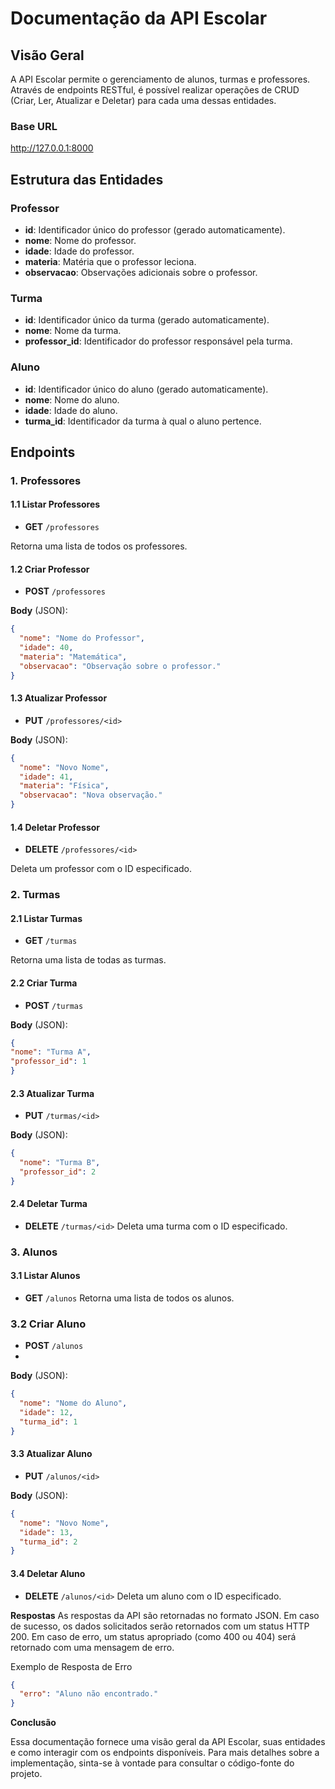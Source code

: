# Documentação da API Escolar

## Visão Geral

A API Escolar permite o gerenciamento de alunos, turmas e professores. Através de endpoints RESTful, é possível realizar operações de CRUD (Criar, Ler, Atualizar e Deletar) para cada uma dessas entidades.

### Base URL

http://127.0.0.1:8000


## Estrutura das Entidades

### Professor

- **id**: Identificador único do professor (gerado automaticamente).
- **nome**: Nome do professor.
- **idade**: Idade do professor.
- **materia**: Matéria que o professor leciona.
- **observacao**: Observações adicionais sobre o professor.

### Turma

- **id**: Identificador único da turma (gerado automaticamente).
- **nome**: Nome da turma.
- **professor_id**: Identificador do professor responsável pela turma.

### Aluno

- **id**: Identificador único do aluno (gerado automaticamente).
- **nome**: Nome do aluno.
- **idade**: Idade do aluno.
- **turma_id**: Identificador da turma à qual o aluno pertence.

## Endpoints

### 1. Professores

#### 1.1 Listar Professores

- **GET** `/professores`

Retorna uma lista de todos os professores.

#### 1.2 Criar Professor

- **POST** `/professores`
  
**Body** (JSON):
```json
{
  "nome": "Nome do Professor",
  "idade": 40,
  "materia": "Matemática",
  "observacao": "Observação sobre o professor."
}

```

#### 1.3 Atualizar Professor

- **PUT** `/professores/<id>`

**Body** (JSON):
```json
{
  "nome": "Novo Nome",
  "idade": 41,
  "materia": "Física",
  "observacao": "Nova observação."
}
```

#### 1.4 Deletar Professor

- **DELETE** `/professores/<id>`
  
Deleta um professor com o ID especificado.

### 2. Turmas

#### 2.1 Listar Turmas

- **GET** `/turmas`
  
Retorna uma lista de todas as turmas.

#### 2.2 Criar Turma

- **POST** `/turmas`
  
**Body** (JSON):
  ```json
  {
  "nome": "Turma A",
  "professor_id": 1
}
```

#### 2.3 Atualizar Turma

- **PUT** `/turmas/<id>`
  
**Body** (JSON):

```json
{
  "nome": "Turma B",
  "professor_id": 2
}
```

#### 2.4 Deletar Turma

- **DELETE** `/turmas/<id>`
Deleta uma turma com o ID especificado.

### 3. Alunos

#### 3.1 Listar Alunos

- **GET** `/alunos`
Retorna uma lista de todos os alunos.

### 3.2 Criar Aluno

- **POST** `/alunos`
- 
**Body** (JSON):

```json
{
  "nome": "Nome do Aluno",
  "idade": 12,
  "turma_id": 1
}
```

#### 3.3 Atualizar Aluno

- **PUT** `/alunos/<id>`

**Body** (JSON):

```json
{
  "nome": "Novo Nome",
  "idade": 13,
  "turma_id": 2
}
```

#### 3.4 Deletar Aluno

- **DELETE** `/alunos/<id>`
Deleta um aluno com o ID especificado.

**Respostas**
As respostas da API são retornadas no formato JSON. Em caso de sucesso, os dados solicitados serão retornados com um status HTTP 200. Em caso de erro, um status apropriado (como 400 ou 404) será retornado com uma mensagem de erro.

Exemplo de Resposta de Erro
```json
{
  "erro": "Aluno não encontrado."
}
```

**Conclusão**

Essa documentação fornece uma visão geral da API Escolar, suas entidades e como interagir com os endpoints disponíveis. Para mais detalhes sobre a implementação, sinta-se à vontade para consultar o código-fonte do projeto.
